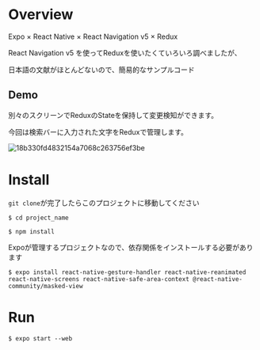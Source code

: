# Overview
Expo × React Native × React Navigation v5 × Redux

React Navigation v5 を使ってReduxを使いたくていろいろ調べましたが、

日本語の文献がほとんどないので、簡易的なサンプルコード

## Demo
別々のスクリーンでReduxのStateを保持して変更検知ができます。

今回は検索バーに入力された文字をReduxで管理します。

![18b330fd4832154a7068c263756ef3be](https://user-images.githubusercontent.com/32351460/90604643-1feea180-e238-11ea-9e83-289394eee49e.gif)

# Install
`git clone`が完了したらこのプロジェクトに移動してください
```
$ cd project_name
```

```
$ npm install 
```

Expoが管理するプロジェクトなので、依存関係をインストールする必要があります

```
$ expo install react-native-gesture-handler react-native-reanimated react-native-screens react-native-safe-area-context @react-native-community/masked-view
```

# Run
```
$ expo start --web
```
